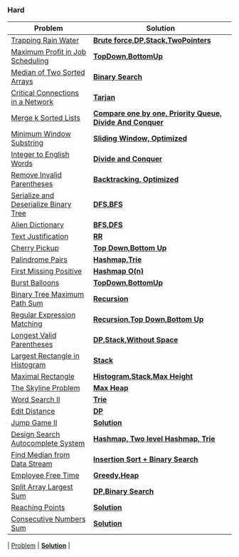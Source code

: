 ### Hard

| Problem | Solution |
| ------------ |  ------------ | 
| [Trapping Rain Water](https://leetcode.com/problems/trapping-rain-water/) | [**Brute force,DP,Stack,TwoPointers**](hard/Trapping_Rain_Water) | 
| [Maximum Profit in Job Scheduling](https://leetcode.com/problems/maximum-profit-in-job-scheduling/) | [**TopDown,BottomUp**](hard/Maximum_Profit_in_Job_Scheduling) | 
| [Median of Two Sorted Arrays](https://leetcode.com/problems/median-of-two-sorted-arrays/) | [**Binary Search**](hard/Median_of_Two_Sorted_Arrays) | 
| [Critical Connections in a Network](https://leetcode.com/problems/critical-connections-in-a-network/) | [**Tarjan**](hard/Critical_Connections_in_a_Network) | 
| [Merge k Sorted Lists](https://leetcode.com/problems/merge-k-sorted-lists/) | [**Compare one by one, Priority Queue, Divide And Conquer**](hard/Merge_k_Sorted_Lists) | 
| [Minimum Window Substring](https://leetcode.com/problems/minimum-window-substring/) | [**Sliding Window, Optimized**](hard/Minimum_Window_Substring) | 
| [Integer to English Words](https://leetcode.com/problems/integer-to-english-words/) | [**Divide and Conquer**](hard/Integer_to_English_Words) | 
| [Remove Invalid Parentheses](https://leetcode.com/problems/remove-invalid-parentheses/) | [**Backtracking, Optimized**](hard/Remove_Invalid_Parentheses) | 
| [Serialize and Deserialize Binary Tree](https://leetcode.com/problems/serialize-and-deserialize-binary-tree/) | [**DFS,BFS**](hard/Serialize_and_Deserialize_Binary_Tree) | 
| [Alien Dictionary](https://leetcode.com/problems/alien-dictionary/) | [**BFS,DFS**](hard/Alien_Dictionary) | 
| [Text Justification](https://leetcode.com/problems/text-justification/) | [**RR**](hard/Text_Justification) | 
| [Cherry Pickup](https://leetcode.com/problems/cherry-pickup/) | [**Top Down,Bottom Up**](hard/Cherry_Pickup) | 
| [Palindrome Pairs](https://leetcode.com/problems/palindrome-pairs/) | [**Hashmap,Trie**](hard/Palindrome_Pairs) | 
| [First Missing Positive](https://leetcode.com/problems/first-missing-positive/) | [**Hashmap O(n)**](hard/First_Missing_Positive) | 
| [Burst Balloons](https://leetcode.com/problems/burst-balloons/) | [**TopDown,BottomUp**](hard/Burst_Balloons) | 
| [Binary Tree Maximum Path Sum](https://leetcode.com/problems/binary-tree-maximum-path-sum/) | [**Recursion**](hard/Binary_Tree_Maximum_Path_Sum) | 
| [Regular Expression Matching](https://leetcode.com/problems/regular-expression-matching/) | [**Recursion,Top Down,Bottom Up**](hard/Regular_Expression_Matching) | 
| [Longest Valid Parentheses](https://leetcode.com/problems/longest-valid-parentheses/) | [**DP,Stack,Without Space**](hard/Longest_Valid_Parentheses) | 
| [Largest Rectangle in Histogram](https://leetcode.com/problems/largest-rectangle-in-histogram/) | [**Stack**](hard/Largest_Rectangle_in_Histogram) | 
| [Maximal Rectangle](https://leetcode.com/problems/maximal-rectangle/) | [**Histogram,Stack,Max Height**](hard/Maximal_Rectangle) | 
| [The Skyline Problem](https://leetcode.com/problems/the-skyline-problem/) | [**Max Heap**](hard/The_Skyline_Problem) | 
| [Word Search II](https://leetcode.com/problems/word-search-ii/) | [**Trie**](hard/Word_Search_II) | 
| [Edit Distance](https://leetcode.com/problems/edit-distance/) | [**DP**](hard/Edit_Distance) | 
| [Jump Game II](https://leetcode.com/problems/jump-game-ii/) | [**Solution**](hard/Jump_Game_II) | 
| [Design Search Autocomplete System](https://leetcode.com/problems/design-search-autocomplete-system/) | [**Hashmap, Two level Hashmap, Trie**](hard/Design_Search_Autocomplete_System) | 
| [Find Median from Data Stream](https://leetcode.com/problems/find-median-from-data-stream/) | [**Insertion Sort + Binary Search**](hard/Find_Median_from_Data_Stream) | 
| [Employee Free Time](https://leetcode.com/problems/employee-free-time/) | [**Greedy,Heap**](hard/Employee_Free_Time) | 
| [Split Array Largest Sum](https://leetcode.com/problems/split-array-largest-sum/) | [**DP,Binary Search**](hard/Split_Array_Largest_Sum) | 
| [Reaching Points](https://leetcode.com/problems/reaching-points/) | [**Solution**]() | 
| [Consecutive Numbers Sum](https://leetcode.com/problems/consecutive-numbers-sum/) | [**Solution**]() | 

| [Problem]() | [**Solution**]() | 